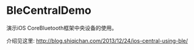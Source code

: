 BleCentralDemo
==============

演示iOS CoreBluetooth框架中央设备的使用。

介绍见这里: http://blog.shiqichan.com/2013/12/24/ios-central-using-ble/
